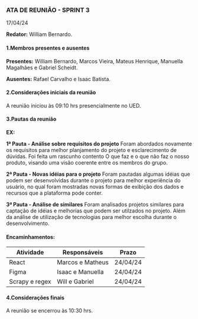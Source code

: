 ### ATA DE REUNIÃO - SPRINT 3
17/04/24

**Redator:** William Bernardo.

#### 1.Membros presentes e ausentes

**Presentes:** William Bernardo, Marcos Vieira, Mateus Henrique, Manuella Magalhães e Gabriel Scheidt.

**Ausentes:** Rafael Carvalho e Isaac Batista.
#### 2.Considerações iniciais da reunião

A reunião iniciou às 09:10 hrs presencialmente no UED.

#### 3.Pautas da reunião

**EX:**

**1ª Pauta - Análise sobre requisitos do projeto**
Foram abordados novamente os requisitos para melhor planjamento do projeto e esclarecimento de dúvidas. Foi feita um rascunho contento O que faz e o que não faz o nosso produto, visando uma visão coerente entre os membros do grupo.

**2ª Pauta - Novas idéias para o projeto**
Foram pautadas algumas idéias que podem ser desenvolvidas durante o projeto para melhor experiência do usuário, no qual foram mostradas novas formas de exibição dos dados e recursos que a plataforma pode conter.

**3ª Pauta - Análise de similares**
Foram analisados projetos similares para captação de idéias e melhorias que podem ser utilzados no projeto. Além da análise de utilização de tecnologias para melhor escolha durante o desenvolvimento.

#### Encaminhamentos:

| Atividade                            | Responsáveis                                       | Prazo   |
|--------------------------------------|----------------------------------------------------|---------|
|React| Marcos e Matheus|24/04/24 |
|Figma| Isaac e Manuella|24/04/24 |
|Scrapy e regex|Will e Gabriel|24/04/24 |

#### 4.Considerações finais

A reunião se encerrou às 10:30 hrs.

